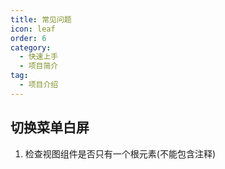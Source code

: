 ```yaml
---
title: 常见问题
icon: leaf
order: 6
category:
  - 快速上手
  - 项目简介
tag:
  - 项目介绍
---
```


<!-- more -->

## 切换菜单白屏
 1. 检查视图组件是否只有一个根元素(不能包含注释)

